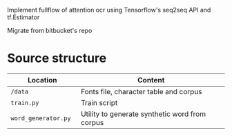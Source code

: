 Implement fullflow of attention ocr using Tensorflow's seq2seq API and tf.Estimator

Migrate from bitbucket's repo

# Source structure

| Location             |  Content                                   |
|----------------------|--------------------------------------------|
| `/data`              | Fonts file, character table and corpus     |
| `train.py        `   | Train script                        |
| `word_generator.py ` | Utility to generate synthetic word from corpus |

